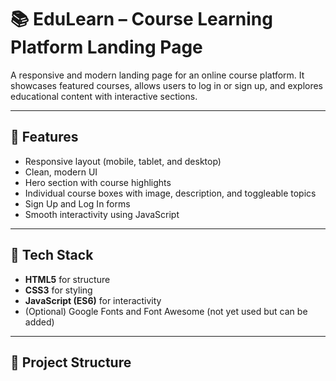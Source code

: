 # 📚 EduLearn – Course Learning Platform Landing Page

A responsive and modern landing page for an online course platform. It showcases featured courses, allows users to log in or sign up, and explores educational content with interactive sections.

---

## 🌟 Features

- Responsive layout (mobile, tablet, and desktop)
- Clean, modern UI
- Hero section with course highlights
- Individual course boxes with image, description, and toggleable topics
- Sign Up and Log In forms
- Smooth interactivity using JavaScript

---

## 🧰 Tech Stack

- **HTML5** for structure
- **CSS3** for styling
- **JavaScript (ES6)** for interactivity
- (Optional) Google Fonts and Font Awesome (not yet used but can be added)

---

## 📁 Project Structure

